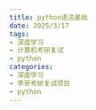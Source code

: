 ```yaml
---
title: python语法基础
date: 2025/3/17
tags: 
- 深度学习
- 计算机考研复试
- python
categories: 
- 深度学习
- 李哥考研复试项目
- python
---
```

